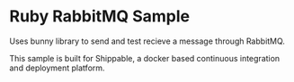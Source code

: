 
Ruby RabbitMQ Sample
=====================


Uses bunny library to send and test recieve a message through RabbitMQ.

This sample is built for Shippable, a docker based continuous integration and deployment platform.

